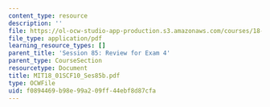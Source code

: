 ```yaml
---
content_type: resource
description: ''
file: https://ol-ocw-studio-app-production.s3.amazonaws.com/courses/18-01sc-single-variable-calculus-fall-2010/f0894469b98e99a209ff44ebf8d87cfa_MIT18_01SCF10_Ses85b.pdf
file_type: application/pdf
learning_resource_types: []
parent_title: 'Session 85: Review for Exam 4'
parent_type: CourseSection
resourcetype: Document
title: MIT18_01SCF10_Ses85b.pdf
type: OCWFile
uid: f0894469-b98e-99a2-09ff-44ebf8d87cfa
---
```

